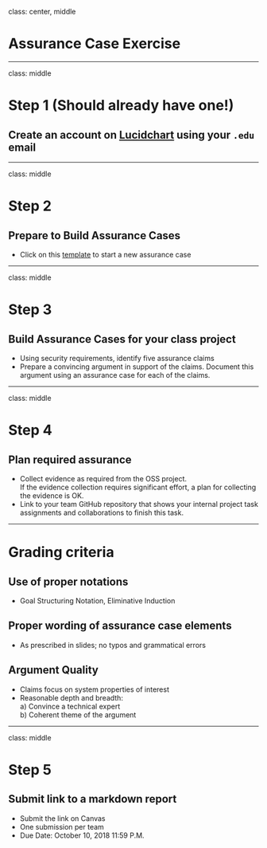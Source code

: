 class: center, middle
# Assurance Case Exercise

---
class: middle
# Step 1 (Should already have one!)
## Create an account on [Lucidchart](https://www.lucidchart.com/pages/usecase/education-request) using your `.edu` email

---
class: middle
# Step 2
## Prepare to Build Assurance Cases
- Click on this [template](https://www.lucidchart.com/invitations/accept/4851d548-2750-44a3-b62e-831a4b142ba5) to start a new assurance case

---

class: middle
# Step 3
## Build Assurance Cases for your class project

- Using security requirements, identify five assurance claims
- Prepare a convincing argument in support of the claims. Document this argument using an assurance case for each of the claims.

---

class: middle
# Step 4
## Plan required assurance

- Collect evidence as required from the OSS project.  
If the evidence collection requires significant effort, a plan for collecting the evidence is OK.
- Link to your team GitHub repository that shows your internal project task assignments and collaborations to finish this task.

---

# Grading criteria

## Use of proper notations
- Goal Structuring Notation, Eliminative Induction

## Proper wording of assurance case elements
- As prescribed in slides; no typos and grammatical errors

## Argument Quality
- Claims focus on system properties of interest
- Reasonable depth and breadth:     
a) Convince a technical expert  
b) Coherent theme of the argument

---

class: middle
# Step 5
## Submit link to a markdown report
- Submit the link on Canvas
- One submission per team
- Due Date: October 10, 2018 11:59 P.M.
